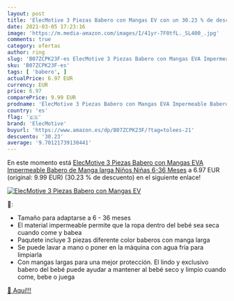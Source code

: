```yaml
---
layout: post
title: 'ElecMotive 3 Piezas Babero con Mangas EV con un 30.23 % de descuento'
date: 2021-03-05 17:23:16
image: 'https://m.media-amazon.com/images/I/41yr-7F0tfL._SL400_.jpg'
comments: true
category: ofertas
author: ring
slug: 'B07ZCPK23F-es ElecMotive 3 Piezas Babero con Mangas EVA Impermeable...'
sku: 'B07ZCPK23F-es'
tags: [ 'babero', ]
actualPrice: 6.97 EUR
currency: EUR
price: 6.97
comparePrice: 9.99 EUR
prodname: 'ElecMotive 3 Piezas Babero con Mangas EVA Impermeable Babero de Manga larga Niños Niñas 6-36 Meses'
country: 'es'
flag: '🇪🇸'
brand: 'ElecMotive'
buyurl: 'https://www.amazon.es/dp/B07ZCPK23F/?tag=tolees-21'
descuento: '30.23'
average: '9.70121739130441'
---
```


En este momento está [ElecMotive 3 Piezas Babero con Mangas EVA Impermeable Babero de Manga larga Niños Niñas 6-36 Meses](https://www.amazon.es/dp/B07ZCPK23F/?tag=tolees-21) a 6.97 EUR (original: 9.99 EUR) (30.23 %  de descuento) en el siguiente enlace!

[![ElecMotive 3 Piezas Babero con Mangas EV](https://m.media-amazon.com/images/I/41yr-7F0tfL._SL400_.jpg)](https://www.amazon.es/dp/B07ZCPK23F/?tag=tolees-21)

🔎:

- Tamaño para adaptarse a 6 - 36 meses
- El material impermeable permite que la ropa dentro del bebé sea seca cuando come y babea
- Paqutete incluye 3 piezas diferente color baberos con manga larga
- Se puede lavar a mano o poner en la máquina con agua fría para limpiarla
- Con mangas largas para una mejor protección. El lindo y exclusivo babero del bebé puede ayudar a mantener al bebé seco y limpio cuando come, bebe o juega

[🛒 Aquí!!!](https://www.amazon.es/dp/B07ZCPK23F/?tag=tolees-21)
